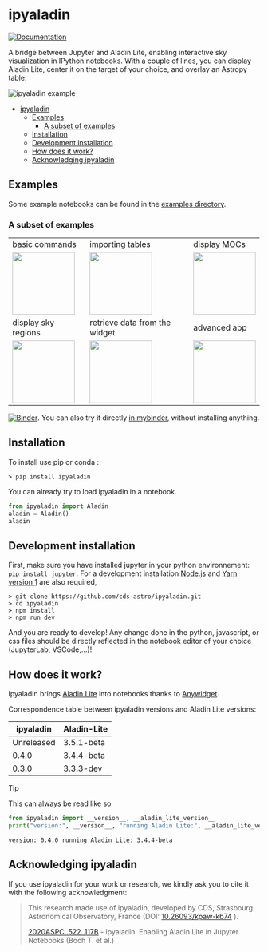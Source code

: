 # ipyaladin

[![Documentation](https://img.shields.io/badge/Documentation-gray?style=flat&link=https://cds-astro.github.io/ipyaladin/)](https://cds-astro.github.io/ipyaladin/)

A bridge between Jupyter and Aladin Lite, enabling interactive sky visualization in IPython notebooks.
With a couple of lines, you can display Aladin Lite, center it on the target of your choice, and overlay an Astropy table:

![ipyaladin example](assets/ipyaladin-screencast.gif)

- [ipyaladin](#ipyaladin)
  - [Examples](#examples)
    - [A subset of examples](#a-subset-of-examples)
  - [Installation](#installation)
  - [Development installation](#development-installation)
  - [How does it work?](#how-does-it-work)
  - [Acknowledging ipyaladin](#acknowledging-ipyaladin)

## Examples

Some example notebooks can be found in the [examples directory](examples).

### A subset of examples

<!-- Examples -->
<table><tbody>
<tr><td>basic commands</td><td>importing tables</td><td>display MOCs</td></tr><tr><td><a href="https://cds-astro.github.io/ipyaladin/_collections/notebooks/02_Base_Commands.html"><img height="125" src="https://cds-astro.github.io/ipyaladin/_static/notebooks_thumbnails/02.png"></img></a></td><td><a href="https://cds-astro.github.io/ipyaladin/_collections/notebooks/04_Importing_Tables.html"><img height="125" src="https://cds-astro.github.io/ipyaladin/_static/notebooks_thumbnails/04.png"></img></a></td><td><a href="https://cds-astro.github.io/ipyaladin/_collections/notebooks/05_Display_a_MOC.html"><img height="125" src="https://cds-astro.github.io/ipyaladin/_static/notebooks_thumbnails/05.png"></img></a></td></tr><tr><td>display sky regions</td><td>retrieve data from the widget</td><td>advanced app</td></tr><tr><td><a href="https://cds-astro.github.io/ipyaladin/_collections/notebooks/09_Displaying_Shapes.html"><img height="125" src="https://cds-astro.github.io/ipyaladin/_static/notebooks_thumbnails/09.png"></img></a></td><td><a href="https://cds-astro.github.io/ipyaladin/_collections/notebooks/11_Extracting_information_from_the_view.html"><img height="125" src="https://cds-astro.github.io/ipyaladin/_static/notebooks_thumbnails/11.png"></img></a></td><td><a href="https://cds-astro.github.io/ipyaladin/_collections/notebooks/10_Advanced-GUI.html"><img height="125" src="https://cds-astro.github.io/ipyaladin/_static/notebooks_thumbnails/10.png"></img></a></td></tr></tbody></table>
<!-- Examples -->

[![Binder](https://mybinder.org/badge_logo.svg)](https://mybinder.org/v2/gh/cds-astro/ipyaladin/master). You can also try it directly [in mybinder](https://mybinder.org/v2/gh/cds-astro/ipyaladin/master), without installing anything.

## Installation

To install use pip or conda :

```shell
> pip install ipyaladin
```

You can already try to load ipyaladin in a notebook.

```python
from ipyaladin import Aladin
aladin = Aladin()
aladin
```

## Development installation

First, make sure you have installed jupyter in your python environnement: `pip install jupyter`.
For a development installation [Node.js](https://nodejs.org) and [Yarn version 1](https://classic.yarnpkg.com/) are also required,

```shell
> git clone https://github.com/cds-astro/ipyaladin.git
> cd ipyaladin
> npm install
> npm run dev
```

And you are ready to develop! Any change done in the python, javascript, or css files should
be directly reflected in the notebook editor of your choice (JupyterLab, VSCode,...)!

## How does it work?

Ipyaladin brings [Aladin Lite](https://github.com/cds-astro/aladin-lite) into notebooks thanks to
[Anywidget](https://anywidget.dev/).

Correspondence table between ipyaladin versions and Aladin Lite versions:

| ipyaladin  | Aladin-Lite |
| ---------- | ----------- |
| Unreleased | 3.5.1-beta  |
| 0.4.0      | 3.4.4-beta  |
| 0.3.0      | 3.3.3-dev   |

> [!TIP]
> This can always be read like so
>
> ```python
> from ipyaladin import __version__, __aladin_lite_version__
> print("version:", __version__, "running Aladin Lite:", __aladin_lite_version__)
> ```
>
> ```
> version: 0.4.0 running Aladin Lite: 3.4.4-beta
> ```

## Acknowledging ipyaladin

If you use ipyaladin for your work or research, we kindly ask you to cite it with the following acknowledgment:

> This research made use of ipyaladin, developed by CDS, Strasbourg Astronomical Observatory, France (DOI: [10.26093/kpaw-kb74](https://doi.org/10.26093/kpaw-kb74) ).
>
> [2020ASPC..522..117B](https://ui.adsabs.harvard.edu/abs/2020ASPC..522..117B) - ipyaladin: Enabling Aladin Lite in Jupyter Notebooks (Boch T. et al.)
